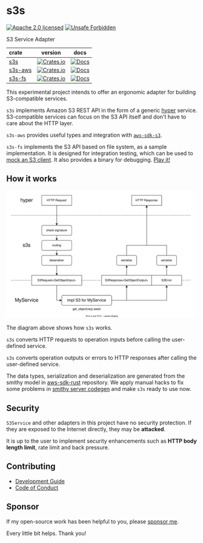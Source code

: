 # s3s

[![Apache 2.0 licensed][license-badge]][license-url]
[![Unsafe Forbidden][unsafe-forbidden-badge]][unsafe-forbidden-url]

[license-badge]: https://img.shields.io/badge/license-Apache--2.0-blue.svg
[license-url]: ./LICENSE
[unsafe-forbidden-badge]: https://img.shields.io/badge/unsafe-forbidden-success.svg
[unsafe-forbidden-url]: https://github.com/rust-secure-code/safety-dance/

S3 Service Adapter


| crate                      |                                           version                                           |                                 docs                                 |
| :------------------------- | :-----------------------------------------------------------------------------------------: | :------------------------------------------------------------------: |
| [s3s](./crates/s3s/)       |    [![Crates.io](https://img.shields.io/crates/v/s3s.svg)](https://crates.io/crates/s3s)    |    [![Docs](https://docs.rs/s3s/badge.svg)](https://docs.rs/s3s/)    |
| [s3s-aws](./crates/s3s-aws/)       |    [![Crates.io](https://img.shields.io/crates/v/s3s-aws.svg)](https://crates.io/crates/s3s-aws)    |    [![Docs](https://docs.rs/s3s-aws/badge.svg)](https://docs.rs/s3s-aws/)    |
| [s3s-fs](./crates/s3s-fs/) | [![Crates.io](https://img.shields.io/crates/v/s3s-fs.svg)](https://crates.io/crates/s3s-fs) | [![Docs](https://docs.rs/s3s-fs/badge.svg)](https://docs.rs/s3s-fs/) |

This experimental project intends to offer an ergonomic adapter for building S3-compatible services.

`s3s` implements Amazon S3 REST API in the form of a generic [hyper](https://github.com/hyperium/hyper) service. S3-compatible services can focus on the S3 API itself and don't have to care about the HTTP layer.

`s3s-aws` provides useful types and integration with [`aws-sdk-s3`](https://crates.io/crates/aws-sdk-s3).

`s3s-fs` implements the S3 API based on file system, as a sample implementation. It is designed for integration testing, which can be used to [mock an S3 client](https://github.com/Nugine/s3s/blob/main/crates/s3s-fs/tests/it_aws.rs). It also provides a binary for debugging. [Play it!](./CONTRIBUTING.md#play-the-test-server)

## How it works

![architecture diagram](docs/arch/arch.svg)

The diagram above shows how `s3s` works. 

`s3s` converts HTTP requests to operation inputs before calling the user-defined service. 

`s3s` converts operation outputs or errors to HTTP responses after calling the user-defined service.

The data types, serialization and deserialization are generated from the smithy model in [aws-sdk-rust](https://github.com/awslabs/aws-sdk-rust) repository. We apply manual hacks to fix some problems in [smithy server codegen](https://smithy-lang.github.io/smithy-rs/design/server/overview.html) and make `s3s` ready to use now.

## Security

`S3Service` and other adapters in this project have no security protection. If they are exposed to the Internet directly, they may be **attacked**.

It is up to the user to implement security enhancements such as **HTTP body length limit**, rate limit and back pressure.

## Contributing

+ [Development Guide](./CONTRIBUTING.md)
+ [Code of Conduct](./CODE_OF_CONDUCT.md)

## Sponsor

If my open-source work has been helpful to you, please [sponsor me](https://github.com/Nugine#sponsor).

Every little bit helps. Thank you!
